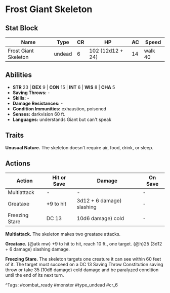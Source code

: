 # Frost Giant Skeleton

## Stat Block

| Name | Type | CR | HP | AC | Speed |
|------|------|----|----|----|-------|
| Frost Giant Skeleton | undead | 6 | 102 (12d12 + 24) | 14 | walk 40 |

## Abilities

- **STR** 23 | **DEX** 9 | **CON** 15 | **INT** 6 | **WIS** 8 | **CHA** 5
- **Saving Throws:** -  
- **Skills:** -  
- **Damage Resistances:** -  
- **Condition Immunities:** exhaustion, poisoned  
- **Senses:** darkvision 60 ft.  
- **Languages:** understands Giant but can't speak

## Traits

**Unusual Nature.** The skeleton doesn't require air, food, drink, or sleep.


## Actions

| Action | Hit or Save | Damage | On Save |
|--------|--------------|--------|----------|
| Multiattack | - | - | - |
| Greataxe | +9 to hit | 3d12 + 6 damage) slashing | - |
| Freezing Stare | DC 13 | 10d6 damage) cold | - |

**Multiattack.** The skeleton makes two greataxe attacks.

**Greataxe.** {@atk mw} +9 to hit to hit, reach 10 ft., one target. {@h}25 (3d12 + 6 damage) slashing damage.

**Freezing Stare.** The skeleton targets one creature it can see within 60 feet of it. The target must succeed on a DC 13 Saving Throw Constitution saving throw or take 35 (10d6 damage) cold damage and be paralyzed condition until the end of its next turn.


^Tags: #combat_ready #monster #type_undead #cr_6